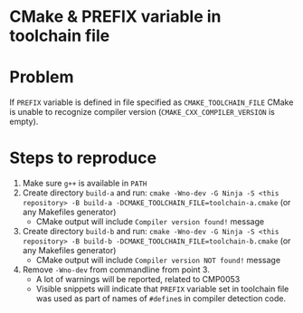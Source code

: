 CMake & PREFIX variable in toolchain file
===

# Problem
If `PREFIX` variable is defined in file specified as `CMAKE_TOOLCHAIN_FILE` CMake is unable to recognize compiler version (`CMAKE_CXX_COMPILER_VERSION` is empty).

# Steps to reproduce
1. Make sure `g++` is available in `PATH`
2. Create directory `build-a` and run: `cmake -Wno-dev -G Ninja -S <this repository> -B build-a -DCMAKE_TOOLCHAIN_FILE=toolchain-a.cmake` (or any Makefiles generator)
    * CMake output will include `Compiler version found!` message
3. Create directory `build-b` and run: `cmake -Wno-dev -G Ninja -S <this repository> -B build-b -DCMAKE_TOOLCHAIN_FILE=toolchain-b.cmake` (or any Makefiles generator)
    * CMake output will include `Compiler version NOT found!` message
4. Remove `-Wno-dev` from commandline from point 3.
    * A lot of warnings will be reported, related to CMP0053
    * Visible snippets will indicate that `PREFIX` variable set in toolchain file was used as part of names of `#define`s in compiler detection code.